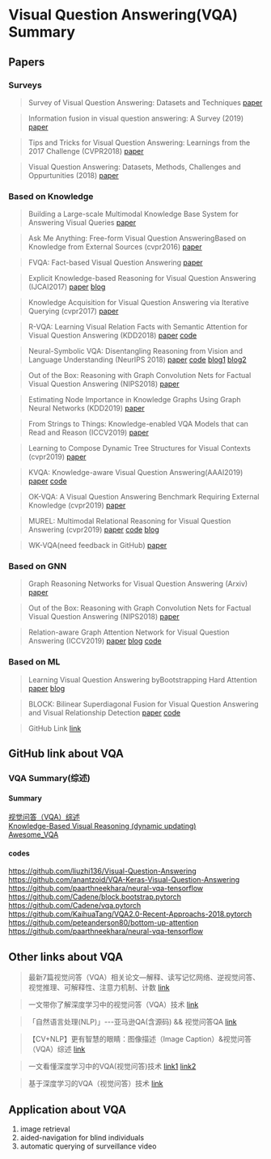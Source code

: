 # Visual Question Answering(VQA) Summary

## Papers

### Surveys

> Survey of Visual Question Answering: Datasets and Techniques 
[paper](https://arxiv.org/pdf/1705.03865.pdf)

> Information fusion in visual question answering: A Survey (2019)
[paper](https://pdf.sciencedirectassets.com/272144/1-s2.0-S1566253518X00098/1-s2.0-S1566253518308893/main.pdf?X-Amz-Security-Token=IQoJb3JpZ2luX2VjEB8aCXVzLWVhc3QtMSJIMEYCIQDa%2BZnt5QuIZWvmzJC8rgmrXpWzJ4FgA3gHKo6ZsxGZBAIhAOpJiJaT0KZEq9hH5nPFVj0HEHTpxVI3LLAOKS7jXTaEKr0DCIj%2F%2F%2F%2F%2F%2F%2F%2F%2F%2FwEQAhoMMDU5MDAzNTQ2ODY1IgxgnuHoexKKF%2Bgw6RwqkQNplaFErUt8z2qsKCimnoehuhSwAx77mktm%2BLS9twP5gCnoId6PxzbZnQa1k6JTPa2GQ6TE80FuDAuAwahtk%2FBD6MFjihOAVWZLUmrPZ3fio7qp8G8rAnelVBAEAmzIMJpfHzjAYAUfdZYXElDfwhBeJ9Um96TkRO4JCNf2tl3tX0ICtBkZLvHjwaj4S%2FDcpUimCkZ7%2FYLGpimim2J9kZMDq4qLnEcPj0oA7Bq15vz8BLR27e38%2Bf2SgNrl7TqsydtVzm96k6v5nWl86IjNQeZ8dzAz3yhnJYkZj35nSVa%2FBCJD%2FvPpahew1GEf%2BEujsuzGTomrooZ97%2FEkZoOhAB704JzxLL3g%2FP33Fh8pMEyYaBpm1vuRQGqNVKKb8rWO74EXA4IubKpmuQlYGbWTGrsBuX5oEwe2BgBA8VN6LS58odXfIziF%2Be7EQF6HmvLxS2kSA%2B4zasQ6nfDmbBBaQcsouH%2F6PSWkfl6vsEv6mzX98WwxiDOf0co7Mp7nzQUgNPl10dpF70ndOMfvL11%2FdkVJwjDUzJbwBTrqAZ6YTjSguUOlMrI%2BJlogU%2BvnCNNTAnM82MJx4QEcdPUrYT2ZgJnFTl%2FNWWEA4%2FqSXIB8ixKvlr3wp9RO%2FAFI2FHOW9X4aMvMRov5Jf9WozXzmb4vrQvac%2F7WrL4S3XFd2mjQu4VUwg31%2FVVkzhqcaH4Lq5skbf3XeoTrf6NF2%2FJqB5LCDSrcmp%2FAg1pjVO5MXslDuO5pZR0ogf9I0OmmXwX47pxJQ7YEwb%2FJN%2FPPHS2v3XeG0h8dzSbqMpno1oXS69kdibQG8GsqbMOJ4Tcv0WLY5G0yYD04aTPbMeI2IeIJrEA5w%2BcxwFhWAA%3D%3D&X-Amz-Algorithm=AWS4-HMAC-SHA256&X-Amz-Date=20191227T073459Z&X-Amz-SignedHeaders=host&X-Amz-Expires=300&X-Amz-Credential=ASIAQ3PHCVTYXIR7436B%2F20191227%2Fus-east-1%2Fs3%2Faws4_request&X-Amz-Signature=7545b0fb47586d4b31e3836bf66daecba73effa5bb4321691dc2e883ea60e249&hash=6856ca38fcc0cea24e46601c8d5408436e2f0fddabeccb2c7ceea96e608abbe9&host=68042c943591013ac2b2430a89b270f6af2c76d8dfd086a07176afe7c76c2c61&pii=S1566253518308893&tid=spdf-3fd1eb27-5bb1-47a1-a40f-40c642ab8be0&sid=d3cc9df811b39643ed3b40e78d72ab5309a7gxrqa&type=client)

> Tips and Tricks for Visual Question Answering: Learnings from the 2017 Challenge (CVPR2018)
[paper](http://openaccess.thecvf.com/content_cvpr_2018/papers/Teney_Tips_and_Tricks_CVPR_2018_paper.pdf)

> Visual Question Answering: Datasets, Methods, Challenges and Oppurtunities (2018)
[paper](https://www.cs.princeton.edu/courses/archive/spring18/cos598B/public/projects/LiteratureReview/COS598B_spr2018_VQAreview.pdf)

### Based on Knowledge

> Building a Large-scale Multimodal Knowledge Base System for Answering Visual Queries 
[paper](https://arxiv.org/abs/1507.05670)

> Ask Me Anything: Free-form Visual Question AnsweringBased on Knowledge from External Sources (cvpr2016) 
[paper](https://arxiv.org/abs/1511.06973)

> FVQA: Fact-based Visual Question Answering 
[paper](https://arxiv.org/abs/1606.05433)

> Explicit Knowledge-based Reasoning for Visual Question Answering (IJCAI2017)
[paper](https://www.ijcai.org/proceedings/2017/179)
[blog](https://blog.csdn.net/TgqDT3gGaMdkHasLZv/article/details/80851407)

> Knowledge Acquisition for Visual Question Answering via Iterative Querying (cvpr2017)
[paper](http://openaccess.thecvf.com/content_cvpr_2017/papers/Zhu_Knowledge_Acquisition_for_CVPR_2017_paper.pdf)

> R-VQA: Learning Visual Relation Facts with Semantic Attention for Visual Question Answering (KDD2018)
[paper](https://arxiv.org/abs/1805.09701)
[code](https://github.com/lupantech/rvqa)

> Neural-Symbolic VQA: Disentangling Reasoning from Vision and Language Understanding (NeurIPS 2018)
[paper](https://arxiv.org/abs/1810.02338)
[code](https://github.com/kexinyi/ns-vqa)
[blog1](https://zhuanlan.zhihu.com/p/61533835)
[blog2](https://zhuanlan.zhihu.com/p/46392910)

> Out of the Box: Reasoning with Graph Convolution Nets for Factual Visual Question Answering (NIPS2018)
[paper](https://arxiv.org/abs/1811.00538)

> Estimating Node Importance in Knowledge Graphs Using Graph Neural Networks (KDD2019)
[paper](https://arxiv.org/abs/1905.08865)

> From Strings to Things: Knowledge-enabled VQA Models that can Read and Reason (ICCV2019)
[paper](http://openaccess.thecvf.com/content_ICCV_2019/papers/Singh_From_Strings_to_Things_Knowledge-Enabled_VQA_Model_That_Can_Read_ICCV_2019_paper.pdf)

> Learning to Compose Dynamic Tree Structures for Visual Contexts (cvpr2019)
[paper](https://zpascal.net/cvpr2019/Tang_Learning_to_Compose_Dynamic_Tree_Structures_for_Visual_Contexts_CVPR_2019_paper.pdf)

> KVQA: Knowledge-aware Visual Question Answering(AAAI2019)
[paper](https://www.aaai.org/ojs/index.php/AAAI/article/view/4915)
[code](http://malllabiisc.github.io/resources/kvqa/)

> OK-VQA: A Visual Question Answering Benchmark Requiring External Knowledge (cvpr2019)
[paper](https://arxiv.org/abs/1906.00067)

> MUREL: Multimodal Relational Reasoning for Visual Question Answering (cvpr2019)
[paper](https://arxiv.org/abs/1902.09487)
[code](https://github.com/Cadene/murel.bootstrap.pytorch)
[blog](https://zhuanlan.zhihu.com/p/94553059)

> WK-VQA(need feedback in GitHub)
[paper](https://github.com/sanket0211/WK-VQA/)


### Based on GNN

> Graph Reasoning Networks for Visual Question Answering (Arxiv)
[paper](https://arxiv.org/pdf/1907.09815.pdf)

> Out of the Box: Reasoning with Graph Convolution Nets for Factual Visual Question Answering (NIPS2018)
[paper](https://arxiv.org/abs/1811.00538)

> Relation-aware Graph Attention Network for Visual Question Answering (ICCV2019)
[paper](https://arxiv.org/pdf/1903.12314.pdf)
[blog](https://zhuanlan.zhihu.com/p/63820622)
[code](https://github.com/linjieli222/VQA_ReGAT)

### Based on ML

> Learning Visual Question Answering byBootstrapping Hard Attention
[paper](https://arxiv.org/pdf/1808.00300.pdf)
[blog](https://zhuanlan.zhihu.com/p/41546921)

> BLOCK: Bilinear Superdiagonal Fusion for Visual Question Answering and Visual Relationship Detection
[paper](https://arxiv.org/abs/1902.00038)
[code](https://github.com/Cadene/block.bootstrap.pytorch)

> GitHub Link [link](https://github.com/chingyaoc/awesome-vqa)

## GitHub link about VQA

### VQA Summary(综述)

#### Summary

[视觉问答（VQA）综述](https://github.com/seagle0128/Algorithm_Interview_Notes-Chinese/blob/master/_papers/QA-%E8%A7%86%E8%A7%89%E9%97%AE%E7%AD%94-A-%E7%BB%BC%E8%BF%B0.md)  
[Knowledge-Based Visual Reasoning (dynamic updating)](https://github.com/Sympathize/vkr-papers)  
[Awesome_VQA](https://github.com/waallf/Awesome_VQA)

#### codes

https://github.com/liuzhi136/Visual-Question-Answering  
https://github.com/anantzoid/VQA-Keras-Visual-Question-Answering  
https://github.com/paarthneekhara/neural-vqa-tensorflow  
https://github.com/Cadene/block.bootstrap.pytorch  
https://github.com/Cadene/vqa.pytorch  
https://github.com/KaihuaTang/VQA2.0-Recent-Approachs-2018.pytorch  
https://github.com/peteanderson80/bottom-up-attention  
https://github.com/paarthneekhara/neural-vqa-tensorflow

## Other links about VQA

> 最新7篇视觉问答（VQA）相关论文—解释、读写记忆网络、逆视觉问答、视觉推理、可解释性、注意力机制、计数 [link](https://cloud.tencent.com/developer/article/1086325)

> 一文带你了解深度学习中的视觉问答（VQA）技术 [link](https://zhuanlan.zhihu.com/p/34312290)

> 「自然语言处理(NLP)」---亚马逊QA(含源码) && 视觉问答QA [link](https://zhuanlan.zhihu.com/p/78357484)

> 【CV+NLP】更有智慧的眼睛：图像描述（Image Caption）&视觉问答（VQA）综述 [link](https://zhuanlan.zhihu.com/p/52499758)

> 一文看懂深度学习中的VQA(视觉问答)技术 [link1](https://zhuanlan.zhihu.com/p/35305264) [link2](https://www.jianshu.com/p/76d2e081e303)

> 基于深度学习的VQA（视觉问答）技术 [link](https://zhuanlan.zhihu.com/p/22530291)

## Application about VQA

1. image retrieval
2. aided-navigation for blind individuals
3. automatic querying of surveillance video
